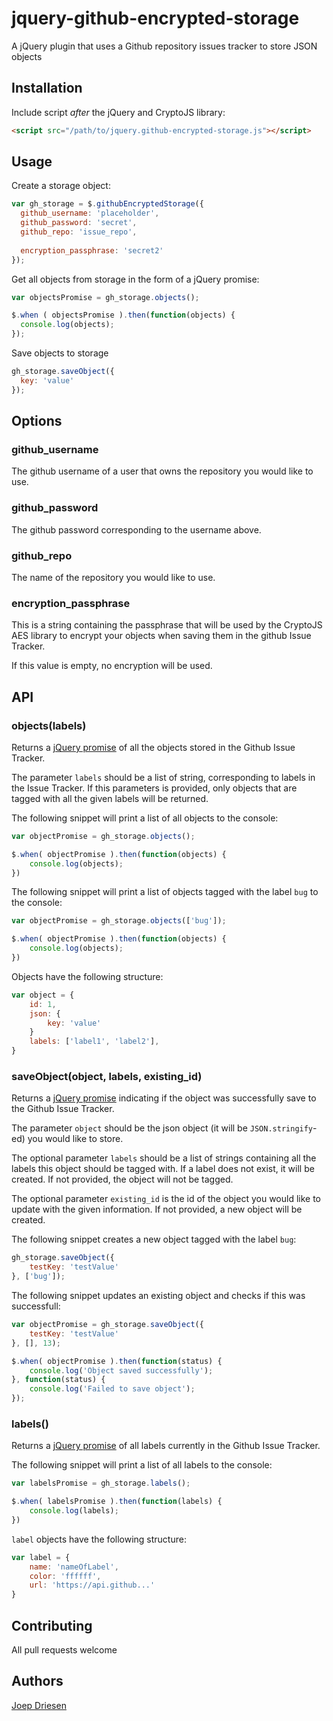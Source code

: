 # jquery-github-encrypted-storage
A jQuery plugin that uses a Github repository issues tracker to store JSON objects

## Installation

Include script *after* the jQuery and CryptoJS library:

```html
<script src="/path/to/jquery.github-encrypted-storage.js"></script>
```

## Usage

Create a storage object:

```javascript
var gh_storage = $.githubEncryptedStorage({
  github_username: 'placeholder',
  github_password: 'secret',
  github_repo: 'issue_repo',
  
  encryption_passphrase: 'secret2'
});
```

Get all objects from storage in the form of a jQuery promise:

```javascript
var objectsPromise = gh_storage.objects();

$.when ( objectsPromise ).then(function(objects) {
  console.log(objects);
});
```

Save objects to storage

```javascript
gh_storage.saveObject({
  key: 'value'
});
```

## Options

### github_username

The github username of a user that owns the repository you would like to use.

### github_password

The github password corresponding to the username above.

### github_repo

The name of the repository you would like to use.

### encryption_passphrase

This is a string containing the passphrase that will be used by the CryptoJS AES library to encrypt your objects
when saving them in the github Issue Tracker. 

If this value is empty, no encryption will be used.

## API

### objects(labels)

Returns a [jQuery promise](https://api.jquery.com/deferred.promise/) of all the objects stored in the 
Github Issue Tracker.

The parameter `labels` should be a list of string, corresponding to labels in the Issue Tracker. If this 
parameters is provided, only objects that are tagged with all the given labels will be returned.

The following snippet will print a list of all objects to the console:
```javascript
var objectPromise = gh_storage.objects();

$.when( objectPromise ).then(function(objects) {
	console.log(objects);
})
```

The following snippet will print a list of objects tagged with the label `bug` to the console:
```javascript
var objectPromise = gh_storage.objects(['bug']);

$.when( objectPromise ).then(function(objects) {
	console.log(objects);
})
```

Objects have the following structure:
```javascript
var object = {
	id: 1,
	json: {
		key: 'value'
	}
	labels: ['label1', 'label2'],
}
```

### saveObject(object, labels, existing_id)

Returns a [jQuery promise](https://api.jquery.com/deferred.promise/) indicating if the object was successfully 
save to the Github Issue Tracker.

The parameter `object` should be the json object (it will be `JSON.stringify`-ed) you would like to store.

The optional parameter `labels` should be a list of strings containing all the labels this object should be 
tagged with. If a label does not exist, it will be created.
If not provided, the object will not be tagged.

The optional parameter `existing_id` is the id of the object you would like to update with the given information.
If not provided, a new object will be created.

The following snippet creates a new object tagged with the label `bug`:
```javascript
gh_storage.saveObject({
	testKey: 'testValue'
}, ['bug']);
```

The following snippet updates an existing object and checks if this was successfull:
```javascript
var objectPromise = gh_storage.saveObject({
	testKey: 'testValue'
}, [], 13);

$.when( objectPromise ).then(function(status) {
	console.log('Object saved successfully');
}, function(status) {
	console.log('Failed to save object');
});
```

### labels()

Returns a [jQuery promise](https://api.jquery.com/deferred.promise/) of all labels currently in the 
Github Issue Tracker.

The following snippet will print a list of all labels to the console:
```javascript
var labelsPromise = gh_storage.labels();

$.when( labelsPromise ).then(function(labels) {
	console.log(labels);
})
```

`label` objects have the following structure:

```javascript
var label = {
	name: 'nameOfLabel',
	color: 'ffffff',
	url: 'https://api.github...'
}
```



## Contributing

All pull requests welcome

## Authors

[Joep Driesen](https://github.com/JoepDriesen)
